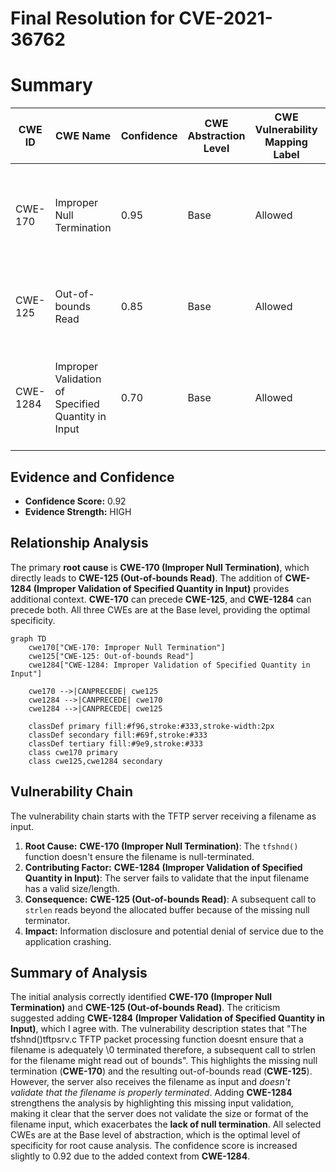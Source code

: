 # Final Resolution for CVE-2021-36762

# Summary
| CWE ID | CWE Name | Confidence | CWE Abstraction Level | CWE Vulnerability Mapping Label | CWE-Vulnerability Mapping Notes |
|---|---|---|---|---|---|
| CWE-170 | Improper Null Termination | 0.95 | Base | Allowed | Primary CWE: The **lack of zero termination** leads directly to the vulnerability. |
| CWE-125 | Out-of-bounds Read | 0.85 | Base | Allowed | Secondary CWE: Resulting from the missing null termination. |
| CWE-1284 | Improper Validation of Specified Quantity in Input | 0.70 | Base | Allowed | Secondary CWE: Contributing factor due to lack of input validation on filename size. |

## Evidence and Confidence

*   **Confidence Score:** 0.92
*   **Evidence Strength:** HIGH

## Relationship Analysis
The primary **root cause** is **CWE-170 (Improper Null Termination)**, which directly leads to **CWE-125 (Out-of-bounds Read)**. The addition of **CWE-1284 (Improper Validation of Specified Quantity in Input)** provides additional context. **CWE-170** can precede **CWE-125**, and **CWE-1284** can precede both. All three CWEs are at the Base level, providing the optimal specificity.

```mermaid
graph TD
    cwe170["CWE-170: Improper Null Termination"]
    cwe125["CWE-125: Out-of-bounds Read"]
    cwe1284["CWE-1284: Improper Validation of Specified Quantity in Input"]
    
    cwe170 -->|CANPRECEDE| cwe125
    cwe1284 -->|CANPRECEDE| cwe170
    cwe1284 -->|CANPRECEDE| cwe125

    classDef primary fill:#f96,stroke:#333,stroke-width:2px
    classDef secondary fill:#69f,stroke:#333
    classDef tertiary fill:#9e9,stroke:#333
    class cwe170 primary
    class cwe125,cwe1284 secondary
```

## Vulnerability Chain
The vulnerability chain starts with the TFTP server receiving a filename as input.

1.  **Root Cause:** **CWE-170 (Improper Null Termination)**: The `tfshnd()` function doesn't ensure the filename is null-terminated.
2.  **Contributing Factor:** **CWE-1284 (Improper Validation of Specified Quantity in Input)**: The server fails to validate that the input filename has a valid size/length.
3.  **Consequence:** **CWE-125 (Out-of-bounds Read)**: A subsequent call to `strlen` reads beyond the allocated buffer because of the missing null terminator.
4.  **Impact:** Information disclosure and potential denial of service due to the application crashing.

## Summary of Analysis
The initial analysis correctly identified **CWE-170 (Improper Null Termination)** and **CWE-125 (Out-of-bounds Read)**. The criticism suggested adding **CWE-1284 (Improper Validation of Specified Quantity in Input)**, which I agree with. The vulnerability description states that "The tfshnd()tftpsrv.c TFTP packet processing function doesnt ensure that a filename is adequately \0 terminated therefore, a subsequent call to strlen for the filename might read out of bounds". This highlights the missing null termination (**CWE-170**) and the resulting out-of-bounds read (**CWE-125**). However, the server also receives the filename as input and *doesn't validate that the filename is properly terminated*. Adding **CWE-1284** strengthens the analysis by highlighting this missing input validation, making it clear that the server does not validate the size or format of the filename input, which exacerbates the **lack of null termination**. All selected CWEs are at the Base level of abstraction, which is the optimal level of specificity for root cause analysis. The confidence score is increased slightly to 0.92 due to the added context from **CWE-1284**.